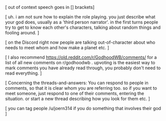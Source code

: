 [ out of context speech goes in [] brackets]

[ uh. i am not sure how to explain the role playing. you just describe what your god does, usually as a 'third person narrator'. in the first turns people try to get to know each other's characters, talking about random things and fooling around. ]

[ on the Discord right now people are talking out-of-character about who needs to meet whom and how make a planet etc. ]

[ I also recommend https://old.reddit.com/r/GodhoodWB/comments/ for a list of all new comments on r/godhoodwb . upvoting is the easiest way to mark comments you have already read through, you probably don't need to read everything. ]

[ Concerning the threads-and-answers: You can respond to people in comments, so that it is clear whom you are referring too. so if you want to meet someone, just respond to one of their comments, entering the situation. or start a new thread describing how you look for them etc. ]

[ you can tag people /u/joern314 if you do something that involves their god ]